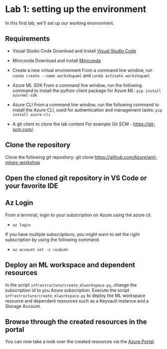 # Lab 1: setting up the environment

In this first lab, we'll set up our working environment.

## Requirements

* Visual Studio Code
  Download and Install [Visual Studio Code](https://code.visualstudio.com/)

* Miniconda
  Download and install [Miniconda](https://docs.conda.io/en/latest/miniconda.html)

* Create a new virtual environment
From a command line window, run  `conda create --name workshopaml` and `conda activate workshopaml` 

* Azure ML SDK
  From a command line window, run the following command to install the python client package for Azure ML: `pip install azureml-sdk`

* Azure CLI
  From a command line window, run the following command to install the Azure CLI, used for authentication and management tasks: `pip install azure-cli`

* A git client to clone the lab content
  For example Git SCM - https://git-scm.com/.

## Clone the repository

Clone the following git repository: git clone  https://github.com/Azure/aml-mlops-workshop

## Open the cloned git repository in VS Code or your favorite IDE

## Az Login
From a terminal, login to your subscription on Azure using the azure cli.

* `az login`

If you have multiple subscriptions, you might want to set the right subscription by using the following command. 

* `az account set -s <subid>`

## Deploy an ML workspace and dependent resources 

In the script `infrastructure/create_mlworkspace.py`, change the subscription id to you Azure subscription. 
Execute the script `infrastructure/create_mlworkspace.py` to deploy the ML workspace resource and dependent resources such as a Keyvault instance and a Storage Account.

## Browse through the created resources in the portal

You can now take a look over the created resources via the [Azure Portal](http://portal.azure.com/).
